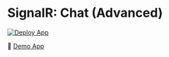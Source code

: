 ﻿# SignalR: Chat (Advanced)

[![Deploy App](https://github.com/IEvangelist/signalr-chat/actions/workflows/blazing-chat.yml/badge.svg)](https://github.com/IEvangelist/signalr-chat/actions/workflows/blazing-chat.yml)

💯 [Demo App](https://blazing-chat.azurewebsites.net)